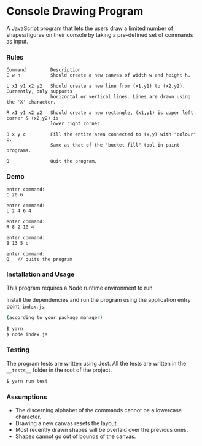 # Console Drawing Program

A JavaScript program that lets the users draw a limited number of shapes/figures on their console by taking a pre-defined set of commands as input.

### Rules

```
Command 		Description
C w h           Should create a new canvas of width w and height h.

L x1 y1 x2 y2   Should create a new line from (x1,y1) to (x2,y2). Currently, only supports 
                horizontal or vertical lines. Lines are drawn using the 'X' character.

R x1 y1 x2 y2   Should create a new rectangle, (x1,y1) is upper left corner & (x2,y2) is 
                lower right corner.

B x y c         Fill the entire area connected to (x,y) with "colour" c.
                Same as that of the "bucket fill" tool in paint programs.

Q               Quit the program.
``` 

### Demo

```
enter command:
C 20 6
```

```
enter command:
L 2 4 6 4
```

```
enter command:
R 8 2 10 4
```

```
enter command:
B 13 5 c
```

```
enter command:
Q   // quits the program 
```

### Installation and Usage

This program requires a Node runtime environment to run.

Install the dependencies and run the program using the application entry point, `index.js`.

```bash
(according to your package manager)

$ yarn
$ node index.js
```

### Testing

The program tests are written using Jest. All the tests are written in the `__tests__` folder in the root of the project.

```bash
$ yarn run test
```

### Assumptions

- The discerning alphabet of the commands cannot be a lowercase character.
- Drawing a new canvas resets the layout.
- Most recently drawn shapes will be overlaid over the previous ones.
- Shapes cannot go out of bounds of the canvas.
